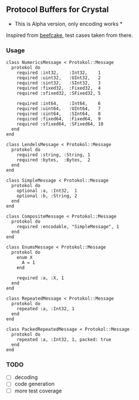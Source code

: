 ## Protocol Buffers for Crystal

* This is Alpha version, only encoding works *

Inspired from [beefcake](github.com/protobuf-ruby/beefcake), test cases taken from there.

### Usage

```crystal
class NumericsMessage < Protokol::Message
  protokol do
    required :int32,    :Int32,    1
    required :uint32,   :UInt32,   2
    required :sint32,   :SInt32,   3
    required :fixed32,  :Fixed32,  4
    required :sfixed32, :SFixed32, 5

    required :int64,    :Int64,    6
    required :uint64,   :UInt64,   7
    required :sint64,   :SInt64,   8
    required :fixed64,  :Fixed64,  9
    required :sfixed64, :SFixed64, 10
  end
end

class LendelsMessage < Protokol::Message
  protokol do
    required :string, :String, 1
    required :bytes,  :Bytes,  2
  end
end

class SimpleMessage < Protokol::Message
  protokol do
    optional :a, :Int32,  1
    optional :b, :String, 2
  end
end

class CompositeMessage < Protokol::Message
  protokol do
    required :encodable, "SimpleMessage", 1
  end
end

class EnumsMessage < Protokol::Message
  protokol do
    enum X
      A = 1
    end

    required :a, :X, 1
  end
end

class RepeatedMessage < Protokol::Message
  protokol do
    repeated :a, :Int32, 1
  end
end

class PackedRepeatedMessage < Protokol::Message
  protokol do
    repeated :a, :Int32, 1, packed: true
  end
end
```

### TODO

- [ ] decoding
- [ ] code generation
- [ ] more test coverage
